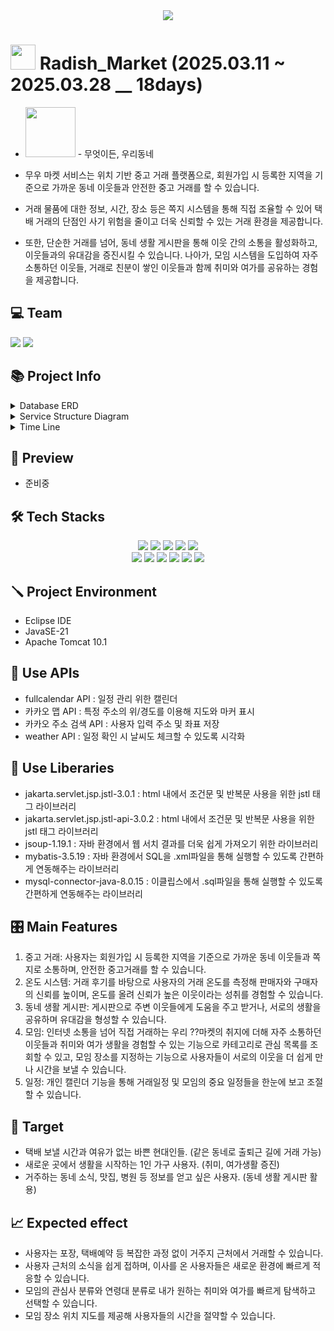 <div align= "center">
    <img src="https://capsule-render.vercel.app/api?type=waving&color=gradient&height=180&text=Radish_Market&animation=&fontColor=ffffff&fontSize=40" />
</div>

#  <img style="width:40px;" src="https://github.com/user-attachments/assets/83c151c1-2575-4bd2-8ba9-1b13a3635f42"/> Radish_Market (2025.03.11 ~ 2025.03.28 __ 18days)
-  <img style="width:80px;" src="https://github.com/user-attachments/assets/c8b86465-3a87-4a8e-b785-2365574b4d3c"/> - 무엇이든, 우리동네
-  무우 마켓 서비스는 위치 기반 중고 거래 플랫폼으로, 회원가입 시 등록한 지역을 기준으로 가까운 동네 이웃들과 안전한 중고 거래를 할 수 있습니다.

- 거래 물품에 대한 정보, 시간, 장소 등은 쪽지 시스템을 통해 직접 조율할 수 있어 택배 거래의 단점인 사기 위험을 줄이고 더욱 신뢰할 수 있는 거래 환경을 제공합니다.

- 또한, 단순한 거래를 넘어, 동네 생활 게시판을 통해 이웃 간의 소통을 활성화하고, 이웃들과의 유대감을 증진시킬 수 있습니다. 나아가, 모임 시스템을 도입하여 자주 소통하던 이웃들, 거래로 친분이 쌓인 이웃들과 함께 취미와 여가를 공유하는 경험을 제공합니다.

## 💻 Team
<a href="https://github.com/Heeyeon205"><img src="https://img.shields.io/badge/Heeyeon205-181717?style=for-the-badge&logo=github&logoColor=white"></a>
<a href="https://github.com/jiwon0324"><img src="https://img.shields.io/badge/jiwon0324-181717?style=for-the-badge&logo=github&logoColor=white"></a>

## 📚 Project Info
<details><summary> Database ERD
</summary>
   <img src="https://github.com/user-attachments/assets/56d6745f-ac99-4638-bbd3-ea8e91bc0fe0"/>
</details>
<details><summary> Service Structure Diagram
</summary>
   페이지 이동 구조도 넣기 !
</details>
<details><summary> Time Line
</summary>
   작업 타임라인 넣기 !
</details>

## 📌 Preview
- 준비중

## 🛠️ Tech Stacks
<div align=center> 
  <img src="https://img.shields.io/badge/java-007396?style=for-the-badge&logo=java&logoColor=white"> 
  <img src="https://img.shields.io/badge/mysql-4479A1?style=for-the-badge&logo=mysql&logoColor=white"> 
  <img src="https://img.shields.io/badge/apache tomcat-F8DC75?style=for-the-badge&logo=apachetomcat&logoColor=white">
  <img src="https://img.shields.io/badge/github-181717?style=for-the-badge&logo=github&logoColor=white">
  <img src="https://img.shields.io/badge/git-F05032?style=for-the-badge&logo=git&logoColor=white">
  <br>
  
  <img src="https://img.shields.io/badge/html5-E34F26?style=for-the-badge&logo=html5&logoColor=white"> 
  <img src="https://img.shields.io/badge/css-1572B6?style=for-the-badge&logo=css3&logoColor=white"> 
  <img src="https://img.shields.io/badge/javascript-F7DF1E?style=for-the-badge&logo=javascript&logoColor=black"> 
  <img src="https://img.shields.io/badge/jquery-0769AD?style=for-the-badge&logo=jquery&logoColor=white">
  <img src="https://img.shields.io/badge/bootstrap-7952B3?style=for-the-badge&logo=bootstrap&logoColor=white">
  <img src="https://img.shields.io/badge/fontawesome-339AF0?style=for-the-badge&logo=fontawesome&logoColor=white">
  <br>
</div>

## 🪛 Project Environment
- Eclipse IDE
- JavaSE-21
- Apache Tomcat 10.1
    
## 🔧 Use APIs
- fullcalendar API : 일정 관리 위한 캘린더
- 카카오 맵 API : 특정 주소의 위/경도를 이용해 지도와 마커 표시
- 카카오 주소 검색 API : 사용자 입력 주소 및 좌표 저장
- weather API : 일정 확인 시 날씨도 체크할 수 있도록 시각화

## 📕 Use Liberaries
- jakarta.servlet.jsp.jstl-3.0.1 : html 내에서 조건문 및 반복문 사용을 위한 jstl 태그 라이브러리
- jakarta.servlet.jsp.jstl-api-3.0.2 : html 내에서 조건문 및 반복문 사용을 위한 jstl 태그 라이브러리
- jsoup-1.19.1 : 자바 환경에서 웹 서치 결과를 더욱 쉽게 가져오기 위한 라이브러리
- mybatis-3.5.19 : 자바 환경에서 SQL을 .xml파일을 통해 실행할 수 있도록 간편하게 연동해주는 라이브러리
- mysql-connector-java-8.0.15 : 이클립스에서 .sql파일을 통해 실행할 수 있도록 간편하게 연동해주는 라이브러리

## 🎛️ Main Features   
1. 중고 거래: 사용자는 회원가입 시 등록한 지역을 기준으로 가까운 동네 이웃들과 쪽지로 소통하며, 안전한 중고거래를 할 수 있습니다.
2. 온도 시스템: 거래 후기를 바탕으로 사용자의 거래 온도를 측정해 판매자와 구매자의 신뢰를 높이며, 온도를 올려 신뢰가 높은 이웃이라는 성취를 경험할 수 있습니다.
3. 동네 생활 게시판: 게시판으로 주변 이웃들에게 도움을 주고 받거나, 서로의 생활을 공유하며 유대감을 형성할 수 있습니다.
4. 모임: 인터넷 소통을 넘어 직접 거래하는 우리 ??마켓의 취지에 더해 자주 소통하던 이웃들과 취미와 여가 생활을 경험할 수 있는 기능으로 카테고리로 관심 목록를 조회할 수 있고, 모임 장소를 지정하는 기능으로 사용자들이 서로의 이웃을 더 쉽게 만나 시간을 보낼 수 있습니다.
5. 일정: 개인 캘린더 기능을 통해 거래일정 및 모임의 중요 일정들을 한눈에 보고 조절할 수 있습니다.

## 📍 Target
- 택배 보낼 시간과 여유가 없는 바쁜 현대인들. (같은 동네로 출퇴근 길에 거래 가능)
- 새로운 곳에서 생활을 시작하는 1인 가구 사용자. (취미, 여가생활 증진)
- 거주하는 동네 소식, 맛집, 병원 등 정보를 얻고 싶은 사용자. (동네 생활 게시판 활용)

## 📈 Expected effect
- 사용자는 포장, 택배예약 등 복잡한 과정 없이 거주지 근처에서 거래할 수 있습니다.
- 사용자 근처의 소식을 쉽게 접하며, 이사를 온 사용자들은 새로운 환경에 빠르게 적응할 수 있습니다.
- 모임의 관심사 분류와 연령대 분류로 내가 원하는 취미와 여가를 빠르게 탐색하고 선택할 수 있습니다.
- 모임 장소 위치 지도를 제공해 사용자들의 시간을 절약할 수 있습니다.
